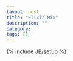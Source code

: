 ```yaml
---
layout: post
title: "Elixir Mix"
description: ""
category: 
tags: []
---
```

{% include JB/setup %}
